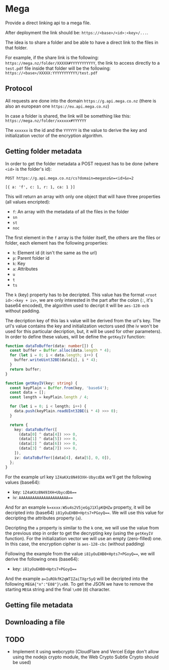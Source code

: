 # Mega

Provide a direct linking api to a mega file.

After deployment the link should be: `https://<base>/<id>:<key>/...`.

The idea is to share a folder and be able to have a direct link to the files in that folder.

For example, if the share link is the following: `https://mega.nz/folder/XXXXX#YYYYYYYYYYY`, the link to access directly to a `test.pdf` file inside that folder will be the following: `https://<base>/XXXXX:YYYYYYYYYYY/test.pdf`

## Protocol

All requests are done into the domain `https://g.api.mega.co.nz` (there is also an european one `https://eu.api.mega.co.nz`)

In case a folder is shared, the link will be something like this: `https://mega.nz/folder/xxxxxx#YYYYYY`

The `xxxxxx` is the id and the `YYYYYY` is the value to derive the key and initialization vector of the encryption algorithm.

## Getting folder metadata

In order to get the folder metadata a POST request has to be done (where `<id>` is the folder's id):

```
POST https://g.api.mega.co.nz/cs?domain=meganz&n=<id>&v=2

[{ a: 'f', c: 1, r: 1, ca: 1 }]
```

This will return an array with only one object that will have three properties (all values encripted):

 - `f`: An array with the metadata of all the files in the folder
 - `sn`
 - `st`
 - `noc`

The first element in the `f` array is the folder itself, the others are the files or folder, each element has the following properties:

 - `h`: Element id (it isn't the same as the url)
 - `p`: Parent folder id
 - `k`: Key
 - `a`: Attributes
 - `u`
 - `t`
 - `ts`

The `k` (key) property has to be decripted. This value has the format `<root id>:<key + iv>`, we are only interested in the part after the colon (`:`, it's base64 encoded), the algorithm used to decript it will be `aes-128-ecb`  without padding.

The decription key of this las `k` value will be derived from the url's key. The url's value contains the key and initialization vectors used (the iv won't be used for this particular decription, but, it will be used for other parameters). In order to define these values, will be define the `getKeyIV` function:

```typescript
function dataToBuffer(data: number[]) {
  const buffer = Buffer.alloc(data.length * 4);
  for (let i = 0; i < data.length; i++) {
    buffer.writeUint32BE(data[i], i * 4);
  }
  return buffer;
}

function getKeyIV(key: string) {
  const keyPlain = Buffer.from(key, 'base64');
  const data = [];
  const length = keyPlain.length / 4;

  for (let i = 0; i < length; i++) {
    data.push(keyPlain.readUInt32BE(i * 4) >>> 0);
  }

  return {
    key: dataToBuffer([
      (data[0] ^ data[4]) >>> 0,
      (data[1] ^ data[5]) >>> 0,
      (data[2] ^ data[6]) >>> 0,
      (data[3] ^ data[7]) >>> 0,
    ]),
    iv: dataToBuffer([data[4], data[5], 0, 0]),
  };
}
```

For the example url key `1Z4aKXz8N493XH-UbycdDA` we'll get the following values (base64):

 - key: `1Z4aKXz8N493XH+UbycdDA==`
 - iv: `AAAAAAAAAAAAAAAAAAAAAA==`

And for an example `k=xxxx:W5u4s2V5jeGgJ1XlpKQHZw` property, it will be decripted into (base64) `i81yOuEHB0+Hpts7+PGoyQ==`. We will use this value for decripting the attributes property (`a`).


Decripting the `a` property is similar to the `k` one, we will use the value from the previous step in order to get the decrypting key (using the `getKeyIV` function). For the initialization vector we will use an empty (zero-filled) one. In this case, the encryption cipher is `aes-128-cbc` (without padding)

Following the example from the value `i81yOuEHB0+Hpts7+PGoyQ==`, we will derive the following ones (base64):

 - key: `i81yOuEHB0+Hpts7+PGoyQ==`

And the example `a=IuROkfK2qWTIZaiTXgr5yQ` will be decripted into the following `MEGA{"n":"E08"}\x00`. To get the JSON we have to remove the starting `MEGA` string and the final `\x00` (`0`) character.

## Getting file metadata

## Downloading a file

## TODO

- Implement it using webcrypto (CloudFlare and Vercel Edge don't allow using the nodejs crypto module, the Web Crypto Subtle Crypto should be used)

